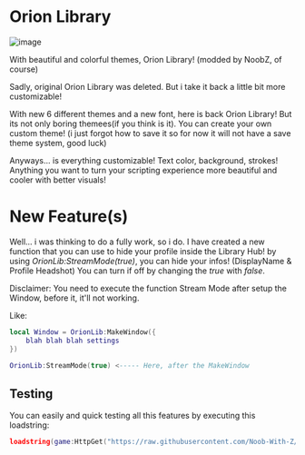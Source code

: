 # Orion Library

![image](https://github.com/Noob-With-Z/ImagesYeahYeahhhhhhh/blob/960bbe76a878313ef9e1bb6d7476fd26230d4ab9/Colorfulllll.png)

With beautiful and colorful themes, Orion Library! (modded by NoobZ, of course)

Sadly, original Orion Library was deleted.
But i take it back a little bit more customizable!

With new 6 different themes and a new font, here is back Orion Library!
But its not only boring themees(if you think is it). You can create your own custom theme! (i just forgot how to save it so for now it will not have a save theme system, good luck)

Anyways... is everything customizable!
Text color, background, strokes! Anything you want to turn your scripting experience more beautiful and cooler with better visuals!

# New Feature(s)

Well... i was thinking to do a fully work, so i do.
I have created a new function that you can use to hide your profile inside the Library Hub!
by using *OrionLib:StreamMode(true)*, you can hide your infos! (DisplayName & Profile Headshot)
You can turn if off by changing the *true* with *false*.

Disclaimer: You need to execute the function Stream Mode after setup the Window, before it, it'll not working.

Like:

```lua
local Window = OrionLib:MakeWindow({
	blah blah blah settings
})

OrionLib:StreamMode(true) <----- Here, after the MakeWindow
```


## Testing

You can easily and quick testing all this features by executing this loadstring:
```lua
loadstring(game:HttpGet("https://raw.githubusercontent.com/Noob-With-Z/Libraries/refs/heads/main/Orion%20Library/Test.lua"))()
```
